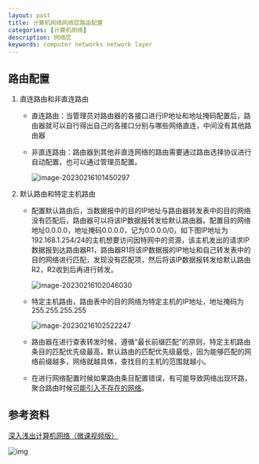 ```yaml
---
layout: post
title: 计算机网络网络层路由配置
categories: [计算机网络]
description: 网络层
keywords: computer networks network layer 
---
```


## 路由配置

1. 直连路由和非直连路由

   + 直连路由：当管理员对路由器的各接口进行IP地址和地址掩码配置后，路由器就可以自行得出自己的各接口分别与哪些网络直连，中间没有其他路由器

   + 非直连路由：路由器到其他非直连网络的路由需要通过路由选择协议进行自动配置，也可以通过管理员配置。

     ![image-20230216101450297](https://wendaocsmaster.github.io/images/blog/image-20230216101450297.png)

2. 默认路由和特定主机路由

   + 配置默认路由后，当数据报中的目的IP地址与路由器转发表中的目的网络没有匹配后，路由器可以将该IP数据报转发给默认路由器。配置目的网络地址0.0.0.0，地址掩码0.0.0.0，记为0.0.0.0/0，如下图IP地址为192.168.1.254/24的主机想要访问因特网中的资源，该主机发出的请求IP数据报到达路由器R1，路由器R1将该IP数据报的IP地址和自己转发表中的目的网络进行匹配，发现没有匹配项，然后将该IP数据报转发给默认路由R2，R2收到后再进行转发。

     ![image-20230216102046030](https://wendaocsmaster.github.io/images/blog/image-20230216102046030.png)

   + 特定主机路由，路由表中的目的网络为特定主机的IP地址，地址掩码为255.255.255.255

     ![image-20230216102522247](https://wendaocsmaster.github.io/images/blog/image-20230216102522247.png)

   + 路由器在进行查表转发时候，遵循“最长前缀匹配”的原则，特定主机路由条目的匹配优先级最高，默认路由的匹配优先级最低，因为能够匹配的网络前缀越多，网络就越具体，查找目的主机的范围就越小。
   + 在进行网络配置时候如果路由条目配置错误，有可能导致网络出现环路，聚合路由时候[可能引入不存在的网络](https://wendaocsmaster.github.io/2023/02/13/Computer-Networks-network-layer-How-to-implement-the-identification-of-each-host-at-the-network-layer-ipv4/)。

## 参考资料

[深入浅出计算机网络（微课视频版）](http://www.tup.tsinghua.edu.cn/booksCenter/book_09342101.html)

![img](https://wendaocsmaster.github.io/images/blog/093421-01.jpg)
